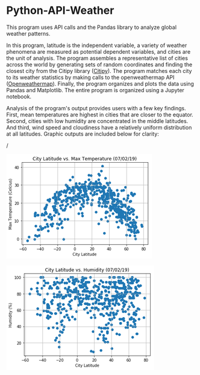 # Python-API-Weather
This program uses API calls and the Pandas library to analyze global weather patterns.

In this program, latitude is the independent variable, a variety of weather phenomena are measured as potential dependent variables, and cities are the unit of analysis. The program assembles a representative list of cities across the world by generating sets of random coordinates and finding the closest city from the Citipy library ([Citipy](https://pypi.org/project/citipy/)). The program matches each city to its weather statistics by making calls to the openweathermap API ([Openweathermap](https://openweathermap.org/api)). Finally, the program organizes and plots the data using Pandas and Matplotlib. The entire program is organized using a Jupyter notebook.

Analysis of the program's output provides users with a few key findings. First, mean temperatures are highest in cities that are closer to the equator. Second, cities with low humidity are concentrated in the middle latitudes. And third, wind speed and cloudiness have a relatively uniform distribution at all latitudes. Graphic outputs are included below for clarity:

/

![Image of Temperature Graph Code](images/Lat_Temp_Graph.png)

![Image of Humidity Graph Code](images/Lat_Hum_Graph.png)